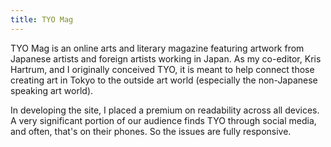 ```yaml
---
title: TYO Mag
---
```

TYO Mag is an online arts and literary magazine featuring artwork from Japanese artists and foreign artists working in Japan. As my co-editor, Kris Hartrum, and I originally conceived TYO, it is meant to help connect those creating art in Tokyo to the outside art world (especially the non-Japanese speaking art world).

In developing the site, I placed a premium on readability across all devices. A very significant portion of our audience finds TYO through social media, and often, that's on their phones. So the issues are fully responsive.